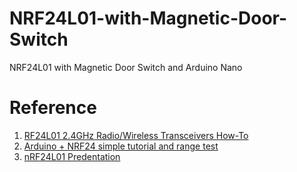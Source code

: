# NRF24L01-with-Magnetic-Door-Switch
NRF24L01 with Magnetic Door Switch and Arduino Nano

# Reference

1. [RF24L01 2.4GHz Radio/Wireless Transceivers How-To](https://arduino-info.wikispaces.com/Nrf24L01-2.4GHz-HowTo)
2. [Arduino + NRF24 simple tutorial and range test](https://www.youtube.com/watch?v=57pdX6b0sfw)
3. [nRF24L01 Predentation](https://eueung.github.io/012017/nrf24/#1)
